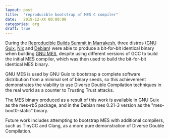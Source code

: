 ```yaml
---
layout: post
title:  "reproducible bootstrap of MES C compiler"
date:   2019-12-XX 00:00:00
categories: org
draft: true
---
```


During the [Reproducible Builds Summit in Marrakesh](https://reproducible-builds.org/events/Marrakesh2019/),
three distros ([GNU Guix](https://guix.gnu.org), [Nix](https://nixos.org)
and [Debian](https://debian.org)) were able to produce a bit-for-bit
identical binary when building [GNU MES](https://www.gnu.org/software/mes/), 
despite using different versions of GCC to build the initial MES
compiler, which was then used to build the bit-for-bit identical MES binary.

GNU MES is used by GNU Guix to bootstrap a complete software
distribution from a minimal set of binary seeds, so this achievement
demonstrates the viability to use Diverse Double Compilation
techniques in the real world as a counter to Trusting Trust attacks.

The MES binary produced as a result of this work is available in GNU
Guix as the mes-rb5 package, and in the Debian mes 0.21-3 version as
the "mes-boot0-static" binary.

Future work includes attempting to bootstrap MES with additional
compilers, such as TinyCC and Clang, as a more pure demonstration of
Diverse Double Compilation.
